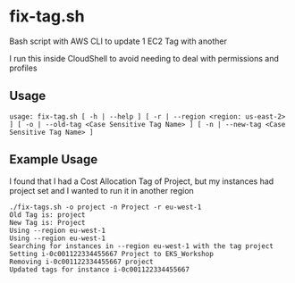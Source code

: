 # fix-tag.sh
Bash script with AWS CLI to update 1 EC2 Tag with another

I run this inside CloudShell to avoid needing to deal with permissions and profiles

## Usage

```usage: fix-tag.sh [ -h | --help ] [ -r | --region <region: us-east-2> ] [ -o | --old-tag <Case Sensitive Tag Name> ] [ -n | --new-tag <Case Sensitive Tag Name> ]```

## Example Usage

I found that I had a Cost Allocation Tag of Project, but my instances had project set and I wanted to run it in another region

```
./fix-tags.sh -o project -n Project -r eu-west-1
Old Tag is: project
New Tag is: Project
Using --region eu-west-1
Using --region eu-west-1
Searching for instances in --region eu-west-1 with the tag project
Setting i-0c001122334455667 Project to EKS_Workshop
Removing i-0c001122334455667 project
Updated tags for instance i-0c001122334455667
```
